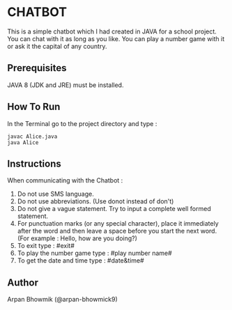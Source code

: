 # CHATBOT

This is a simple chatbot which I had created in JAVA for a school project. You can chat with it as long as you like. You can play a number game with it or ask it the capital of any country.

## Prerequisites

JAVA 8 (JDK and JRE) must be installed.

## How To Run

In the Terminal go to the project directory and type :

```
javac Alice.java
java Alice
```

## Instructions

When communicating with the Chatbot :

1. Do not use SMS language.
2. Do not use abbreviations. (Use donot instead of don't)
3. Do not give a vague statement. Try to input a complete well formed statement.
4. For punctuation marks (or any special character), place it immediately after the word and then leave a space before you start the next word. (For example : Hello, how are you doing?)
5. To exit type : #exit#
6. To play the number game type : #play number name#
7. To get the date and time type : #date&time#

## Author

Arpan Bhowmik (@arpan-bhowmick9)

